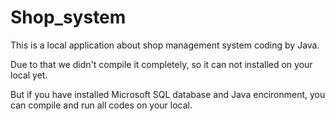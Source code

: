 # Shop_system

This is a local application about shop management system coding by Java.

Due to that we didn't compile it completely, so it can not installed on your local yet.

But if you have installed Microsoft SQL database and Java encironment, you can compile and run all codes on your local.
